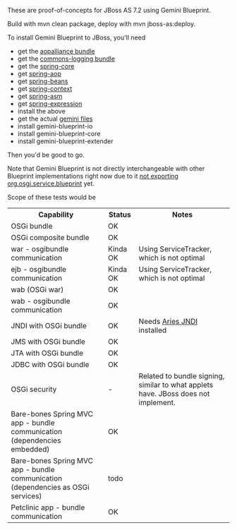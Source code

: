 These are proof-of-concepts for JBoss AS 7.2 using Gemini Blueprint.

Build with mvn clean package, deploy with mvn jboss-as:deploy.

To install Gemini Blueprint to JBoss, you'll need

- get the [aopalliance bundle](http://ebr.springsource.com/repository/app/bundle/version/detail?name=com.springsource.org.aopalliance&version=1.0.0)
- get the [commons-logging bundle](http://ebr.springsource.com/repository/app/bundle/version/detail?name=com.springsource.org.apache.commons.logging&version=1.1.1)
- get the [spring-core](http://ebr.springsource.com/repository/app/bundle/version/detail?name=org.springframework.core&version=3.1.3.RELEASE)
- get [spring-aop](http://ebr.springsource.com/repository/app/bundle/version/detail?name=org.springframework.aop&version=3.1.3.RELEASE)
- get [spring-beans](http://ebr.springsource.com/repository/app/bundle/version/detail?name=org.springframework.beans&version=3.1.3.RELEASE)
- get [spring-context](http://ebr.springsource.com/repository/app/bundle/version/detail?name=org.springframework.context&version=3.1.3.RELEASE)
- get [spring-asm](http://ebr.springsource.com/repository/app/bundle/version/detail?name=org.springframework.asm&version=3.1.3.RELEASE&searchType=bundlesBySymbolicName&searchQuery=org.springframework.asm)
- get [spring-expression](http://ebr.springsource.com/repository/app/bundle/version/detail?name=org.springframework.expression&version=3.1.3.RELEASE&searchType=bundlesBySymbolicName&searchQuery=org.springframework.expression)
- install the above
- get the actual [gemini files](http://www.eclipse.org/gemini/blueprint/download/)
- install gemini-blueprint-io
- install gemini-blueprint-core
- install gemini-blueprint-extender
 
Then you'd be good to go.

Note that Gemini Blueprint is not directly interchangeable with other Blueprint implementations right now due to it [not exporting org.osgi.service.blueprint](https://bugs.eclipse.org/bugs/show_bug.cgi?id=351755) yet.

Scope of these tests would be

<table>
    <tr>
        <th>Capability</th>
        <th>Status</th>
        <th>Notes</th>
    </tr>
    <tr>
        <td>OSGi bundle</td>
        <td>OK</td>
        <td></td>
    </tr>
    <tr>
        <td>OSGi composite bundle</td>
        <td>OK</td>
        <td></td>
    </tr>
    <tr>
        <td>war - osgibundle communication</td>
        <td>Kinda OK</td>
        <td>Using ServiceTracker, which is not optimal</td>
    </tr>
    <tr>
        <td>ejb - osgibundle communication</td>
        <td>Kinda OK</td>
        <td>Using ServiceTracker, which is not optimal</td>
    </tr>
    <tr>
        <td>wab (OSGi war)</td>
        <td>OK</td>
        <td></td>
    </tr>
    <tr>
        <td>wab - osgibundle communication</td>
        <td>OK</td>
        <td></td>
    </tr>
    <tr>
        <td>JNDI with OSGi bundle</td>
        <td>OK</td>
        <td>Needs <a href="http://aries.apache.org/modules/jndiproject.html">Aries JNDI</a> installed</td>
    </tr>
    <tr>
        <td>JMS with OSGi bundle</td>
        <td>OK</td>
        <td></td>
    </tr>
    <tr>
        <td>JTA with OSGi bundle</td>
        <td>OK</td>
        <td></td>
    </tr>
    <tr>
        <td>JDBC with OSGi bundle</td>
        <td>OK</td>
        <td></td>
    </tr>
    <tr>
        <td>OSGi security</td>
        <td>-</td>
        <td>Related to bundle signing, similar to what applets have. JBoss does not implement.</td>
    </tr>
    <tr>
        <td>Bare-bones Spring MVC app - bundle communication (dependencies embedded)</td>
        <td>OK</td>
        <td></td>
    </tr>
    <tr>
        <td>Bare-bones Spring MVC app - bundle communication (dependencies as OSGi services)</td>
        <td>todo</td>
        <td></td>
    </tr>
    <tr>
        <td>Petclinic app - bundle communication</td>
        <td>OK</td>
        <td></td>
    </tr>
</table>

